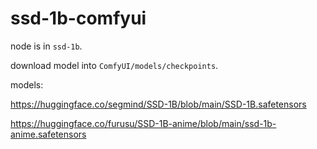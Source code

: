 # ssd-1b-comfyui
node is in `ssd-1b`.

download model into `ComfyUI/models/checkpoints`.

models:

https://huggingface.co/segmind/SSD-1B/blob/main/SSD-1B.safetensors

https://huggingface.co/furusu/SSD-1B-anime/blob/main/ssd-1b-anime.safetensors
